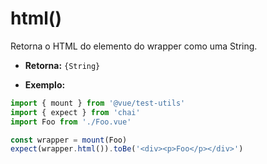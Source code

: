 # html()

Retorna o HTML do elemento do wrapper como uma String.

- **Retorna:** `{String}`

- **Exemplo:**

```js
import { mount } from '@vue/test-utils'
import { expect } from 'chai'
import Foo from './Foo.vue'

const wrapper = mount(Foo)
expect(wrapper.html()).toBe('<div><p>Foo</p></div>')
```
